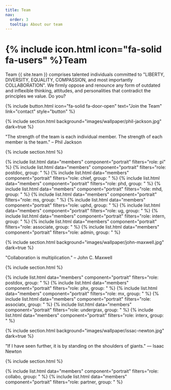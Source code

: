```yaml
---
title: Team
nav:
  order: 3
  tooltip: About our team
---
```


# {% include icon.html icon="fa-solid fa-users" %}Team

Team {{ site.team }} comprises talented individuals committed to "LIBERTY, DIVERSITY, EQUALITY, COMPASSION, and most importantly COLLABORATION". We firmly oppose and renounce any form of outdated and inflexible thinking, attitudes, and personalities that contradict the principles we value. Do you?

{% include button.html icon="fa-solid fa-door-open" text="Join the Team" link="contact" style="button" %}

{% include section.html background="images/wallpaper/phil-jackson.jpg" dark=true %}

"The strength of the team is each individual member. The strength of each member is the team." – Phil Jackson

{% include section.html %}

{% include list.html data="members" component="portrait" filters="role: pi" %}
{% include list.html data="members" component="portrait" filters="role: postdoc, group: " %}
{% include list.html data="members" component="portrait" filters="role: chief, group: " %}
{% include list.html data="members" component="portrait" filters="role: phd, group: " %}
{% include list.html data="members" component="portrait" filters="role: mhd, group: " %}
{% include list.html data="members" component="portrait" filters="role: ms, group: " %}
{% include list.html data="members" component="portrait" filters="role: uphd, group: " %}
{% include list.html data="members" component="portrait" filters="role: ug, group: " %}
{% include list.html data="members" component="portrait" filters="role: intern, group: " %}
{% include list.html data="members" component="portrait" filters="role: associate, group: " %}
{% include list.html data="members" component="portrait" filters="role: admin, group: " %}


{% include section.html background="images/wallpaper/john-maxwell.jpg" dark=true %}

"Collaboration is multiplication." – John C. Maxwell


{% include section.html %}

{% include list.html data="members" component="portrait" filters="role: postdox, group: " %}
{% include list.html data="members" component="portrait" filters="role: phx, group: " %}
{% include list.html data="members" component="portrait" filters="role: mx, group: " %}
{% include list.html data="members" component="portrait" filters="role: associatx, group: " %}
{% include list.html data="members" component="portrait" filters="role: undergrax, group: " %}
{% include list.html data="members" component="portrait" filters="role: interx, group: " %}


{% include section.html background="images/wallpaper/issac-newton.jpg" dark=true %}

"If I have seen further, it is by standing on the shoulders of giants." — Isaac Newton


{% include section.html %}

{% include list.html data="members" component="portrait" filters="role: collabo, group: " %}
{% include list.html data="members" component="portrait" filters="role: partner, group: " %}
